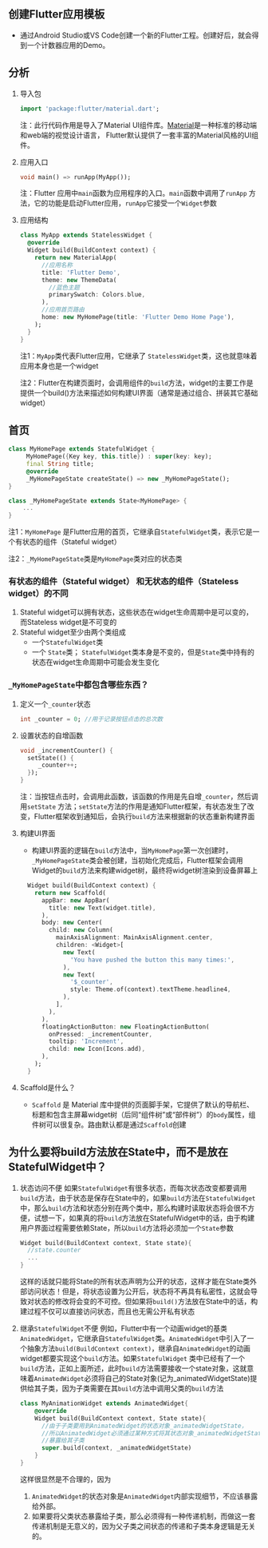 ## 创建Flutter应用模板

+ 通过Android Studio或VS Code创建一个新的Flutter工程。创建好后，就会得到一个计数器应用的Demo。



## 分析

1. 导入包

   ```dart
   import 'package:flutter/material.dart';
   ```

   注：此行代码作用是导入了Material UI组件库。[Material](https://material.io/guidelines/)是一种标准的移动端和web端的视觉设计语言， Flutter默认提供了一套丰富的Material风格的UI组件。

2. 应用入口

   ```dart
   void main() => runApp(MyApp());
   ```

   注：Flutter 应用中`main`函数为应用程序的入口。`main`函数中调用了`runApp` 方法，它的功能是启动Flutter应用，`runApp`它接受一个`Widget`参数

3. 应用结构

   ```dart
   class MyApp extends StatelessWidget {
     @override
     Widget build(BuildContext context) {
       return new MaterialApp(
         //应用名称  
         title: 'Flutter Demo', 
         theme: new ThemeData(
           //蓝色主题  
           primarySwatch: Colors.blue,
         ),
         //应用首页路由  
         home: new MyHomePage(title: 'Flutter Demo Home Page'),
       );
     }
   }
   ```

   注1：`MyApp`类代表Flutter应用，它继承了 `StatelessWidget`类，这也就意味着应用本身也是一个widget

   注2：Flutter在构建页面时，会调用组件的`build`方法，widget的主要工作是提供一个build()方法来描述如何构建UI界面（通常是通过组合、拼装其它基础widget）



## 首页

```dart
class MyHomePage extends StatefulWidget {
     MyHomePage({Key key, this.title}) : super(key: key);
     final String title;
     @override
     _MyHomePageState createState() => new _MyHomePageState();
}

class _MyHomePageState extends State<MyHomePage> {
    ...
}
```

注1：`MyHomePage` 是Flutter应用的首页，它继承自`StatefulWidget`类，表示它是一个有状态的组件（Stateful widget）

注2：`_MyHomePageState`类是`MyHomePage`类对应的状态类



### 有状态的组件（Stateful widget） 和无状态的组件（Stateless widget）的不同

1. Stateful widget可以拥有状态，这些状态在widget生命周期中是可以变的，而Stateless widget是不可变的
2. Stateful widget至少由两个类组成
   + 一个`StatefulWidget`类
   + 一个 `State`类； `StatefulWidget`类本身是不变的，但是`State`类中持有的状态在widget生命周期中可能会发生变化



### `_MyHomePageState`中都包含哪些东西？

1. 定义一个`_counter`状态

   ```dart
   int _counter = 0; //用于记录按钮点击的总次数
   ```

2. 设置状态的自增函数

   ```dart
   void _incrementCounter() {
     setState(() {
        _counter++;
     });
   }
   ```

   注：当按钮点击时，会调用此函数，该函数的作用是先自增`_counter`，然后调用`setState` 方法；`setState`方法的作用是通知Flutter框架，有状态发生了改变，Flutter框架收到通知后，会执行`build`方法来根据新的状态重新构建界面

3. 构建UI界面

   + 构建UI界面的逻辑在`build`方法中，当`MyHomePage`第一次创建时，`_MyHomePageState`类会被创建，当初始化完成后，Flutter框架会调用Widget的`build`方法来构建widget树，最终将widget树渲染到设备屏幕上

   ```dart
     Widget build(BuildContext context) {
       return new Scaffold(
         appBar: new AppBar(
           title: new Text(widget.title),
         ),
         body: new Center(
           child: new Column(
             mainAxisAlignment: MainAxisAlignment.center,
             children: <Widget>[
               new Text(
                 'You have pushed the button this many times:',
               ),
               new Text(
                 '$_counter',
                 style: Theme.of(context).textTheme.headline4,
               ),
             ],
           ),
         ),
         floatingActionButton: new FloatingActionButton(
           onPressed: _incrementCounter,
           tooltip: 'Increment',
           child: new Icon(Icons.add),
         ),
       );
     }
   ```

4. Scaffold是什么？

   + `Scaffold` 是 Material 库中提供的页面脚手架，它提供了默认的导航栏、标题和包含主屏幕widget树（后同“组件树”或“部件树”）的`body`属性，组件树可以很复杂。路由默认都是通过`Scaffold`创建



## 为什么要将build方法放在State中，而不是放在StatefulWidget中？

1. 状态访问不便
   如果`StatefulWidget`有很多状态，而每次状态改变都要调用`build`方法，由于状态是保存在State中的，如果`build`方法在`StatefulWidget`中，那么`build`方法和状态分别在两个类中，那么构建时读取状态将会很不方便，试想一下，如果真的将`build`方法放在StatefulWidget中的话，由于构建用户界面过程需要依赖State，所以`build`方法将必须加一个`State`参数

   ```dart
   Widget build(BuildContext context, State state){
     //state.counter
     ...
   }
   ```

   这样的话就只能将State的所有状态声明为公开的状态，这样才能在State类外部访问状态！但是，将状态设置为公开后，状态将不再具有私密性，这就会导致对状态的修改将会变的不可控。但如果将`build()`方法放在State中的话，构建过程不仅可以直接访问状态，而且也无需公开私有状态

2. 继承`StatefulWidget`不便
   例如，Flutter中有一个动画widget的基类`AnimatedWidget`，它继承自`StatefulWidget`类。`AnimatedWidget`中引入了一个抽象方法`build(BuildContext context)`，继承自`AnimatedWidget`的动画widget都要实现这个`build`方法。如果`StatefulWidget` 类中已经有了一个`build`方法，正如上面所述，此时`build`方法需要接收一个state对象，这就意味着`AnimatedWidget`必须将自己的State对象(记为_animatedWidgetState)提供给其子类，因为子类需要在其`build`方法中调用父类的`build`方法

   ```dart
   class MyAnimationWidget extends AnimatedWidget{
       @override
       Widget build(BuildContext context, State state){
         //由于子类要用到AnimatedWidget的状态对象_animatedWidgetState，
         //所以AnimatedWidget必须通过某种方式将其状态对象_animatedWidgetState
         //暴露给其子类   
         super.build(context, _animatedWidgetState)
       }
   }
   ```

   这样很显然是不合理的，因为

   1. `AnimatedWidget`的状态对象是`AnimatedWidget`内部实现细节，不应该暴露给外部。
   2. 如果要将父类状态暴露给子类，那么必须得有一种传递机制，而做这一套传递机制是无意义的，因为父子类之间状态的传递和子类本身逻辑是无关的。
